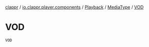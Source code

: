 [clappr](../../../index.md) / [io.clappr.player.components](../../index.md) / [Playback](../index.md) / [MediaType](index.md) / [VOD](.)

# VOD

`VOD`